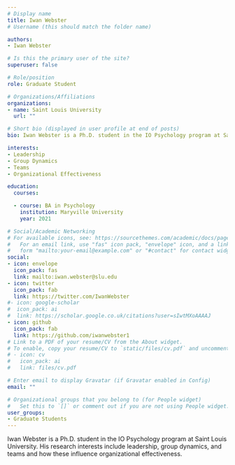 ```yaml
---
# Display name
title: Iwan Webster
# Username (this should match the folder name)

authors:
- Iwan Webster

# Is this the primary user of the site?
superuser: false

# Role/position
role: Graduate Student

# Organizations/Affiliations
organizations:
- name: Saint Louis University
  url: ""

# Short bio (displayed in user profile at end of posts)
bio: Iwan Webster is a Ph.D. student in the IO Psychology program at Saint Louis University. His research interests include leadership, group dynamics, and teams and how these influence organizational effectiveness.

interests:
- Leadership
- Group Dynamics
- Teams
- Organizational Effectiveness

education:
  courses:

  - course: BA in Psychology
    institution: Maryville University
    year: 2021

# Social/Academic Networking
# For available icons, see: https://sourcethemes.com/academic/docs/page-builder/#icons
#   For an email link, use "fas" icon pack, "envelope" icon, and a link in the
#   form "mailto:your-email@example.com" or "#contact" for contact widget.
social:
- icon: envelope
  icon_pack: fas
  link: mailto:iwan.webster@slu.edu
- icon: twitter
  icon_pack: fab
  link: https://twitter.com/IwanWebster
#- icon: google-scholar
#  icon_pack: ai
#  link: https://scholar.google.co.uk/citations?user=sIwtMXoAAAAJ
- icon: github
  icon_pack: fab
  link: https://github.com/iwanwebster1
# Link to a PDF of your resume/CV from the About widget.
# To enable, copy your resume/CV to `static/files/cv.pdf` and uncomment the lines below.
# - icon: cv
#   icon_pack: ai
#   link: files/cv.pdf

# Enter email to display Gravatar (if Gravatar enabled in Config)
email: ""

# Organizational groups that you belong to (for People widget)
#   Set this to `[]` or comment out if you are not using People widget.
user_groups:
- Graduate Students
---
```


Iwan Webster is a Ph.D. student in the IO Psychology program at Saint Louis University. His research interests include leadership, group dynamics, and teams and how these influence organizational effectiveness.